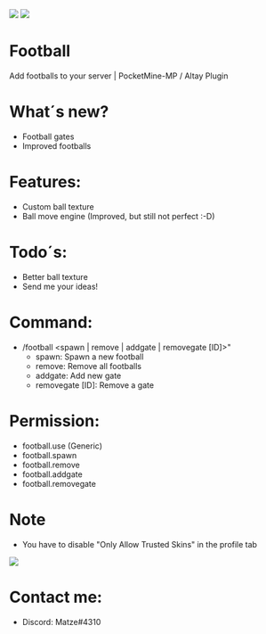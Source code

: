 <img src="https://github.com/Matze997/Football/blob/master/football.png"/>
<a href="https://poggit.pmmp.io/p/Football"><img src="https://poggit.pmmp.io/shield.state/Football"></a>

# Football
Add footballs to your server | PocketMine-MP / Altay Plugin

# **What´s new?**
- Football gates
- Improved footballs

# **Features:**
 - Custom ball texture
 - Ball move engine (Improved, but still not perfect :-D)
 
 # **Todo´s:**
 - Better ball texture
 - Send me your ideas!
 
 # **Command:**
 - /football <spawn | remove | addgate | removegate [ID]>"
   - spawn: Spawn a new football
   - remove: Remove all footballs
   - addgate: Add new gate
   - removegate [ID]: Remove a gate
 
 # **Permission:**
 - football.use (Generic)
 - football.spawn
 - football.remove
 - football.addgate
 - football.removegate
 
 # **Note**
 - You have to disable "Only Allow Trusted Skins" in the profile tab
 <img src="https://github.com/Matze997/Football/blob/master/OnlyAllowTrustedSkins.png"/>
 
 
 
 # **Contact me:**
 - Discord: Matze#4310
